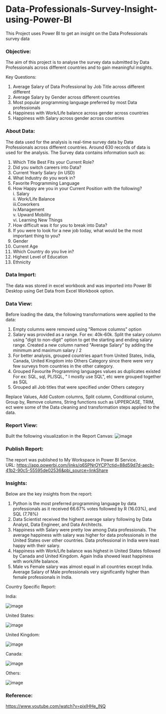 # Data-Professionals-Survey-Insight-using-Power-BI
This Project uses Power BI to get an insight on the Data Professionals survey data

### Objective:
The aim of this project is to analyse the survey data submitted by Data Professionals across different countries and to gain meaningful insights.

Key Questions:
1. Average Salary of Data Professional by Job Title across different different
2. Average Salary by Gender across different countries
3. Most popular programming language preferred by most Data professionals
4. Happiness with Work/Life balance across gender across countries
5. Happiness with Salary across gender across countries

### About Data:
The data used for the analysis is real-time survey data by Data Professionals across different countries. Around 630 records of data is used for the analysis. The Survey data contains information such as: 
 1. Which Title Best Fits your Current Role? <br/>
 2. Did you switch careers into Data? <br/>
 3. Current Yearly Salary (in USD) <br/>
 4. What Industry do you work in? <br/>
 5. Favorite Programming Language <br/>
 6. How Happy are you in your Current Position with the following? <br/>
     i. Salary <br/>
     ii. Work/Life Balance <br/>
     iii.Coworkers <br/>
     iv.Management <br/>
     v. Upward Mobility <br/>
     vi. Learning New Things <br/>
7. How difficult was it for you to break into Data? <br/>
8. If you were to look for a new job today, what would be the most important thing to you? <br/>
9. Gender <br/>
10. Current Age <br/>
11. Which Country do you live in? <br/>
12. Highest Level of Education <br/>
13. Ethnicity <br/>

### Data Import:
The data was stored in excel workbook and was imported into Power BI Desktop using Get Data from Excel Workbook option. 

### Data View:
Before loading the data, the following transformations were applied to the data:
1. Empty columns were removed using "Remove columns" option
2. Salary was provided as a range. For ex: 40k-60k. Split the salary column using "digit to non-digit" option to get the starting and ending salary range. 
Created a new column named "Average Salary" by adding the minimum and maximum salary / 2 
3. For better analysis, grouped countries apart from United States, India, Canada, United Kingdom into Others Category since there were very few surveys from countries in the other category.
4. Grouped Favourite Programming languages values as duplicates existed For ex: SQL, sql, PL/SQL, " I mostly use SQL", etc were grouped together as SQL
5. Grouped all Job titles that were specified under Others category 

Replace Values, Add Custom columns, Split column, Conditional column, Group by, Remove columns, String functions such as UPPERCASE, TRIM, ect were some of the Data cleaning and transformation steps applied to the data.

### Report View:
Built the following visualization in the Report Canvas: 
![image](https://user-images.githubusercontent.com/123318961/215926543-7a8114af-78fe-4a1b-8ce3-b4faf88683df.png)

### Publish Report:
The report was published to My Workspace in Power BI Service. <br/>
URL: https://app.powerbi.com/links/q6SPNrOYCP?ctid=88d59d7d-aecb-41b2-90c5-55595de02536&pbi_source=linkShare

### Insights:
Below are the key insights from the report:
1. Python is the most preferred programming language by data professionals as it received 66.67% votes followed by R (16.03%), and SQL (7.78%)
2. Data Scientist received the highest average salary following by Data Analyst, Data Engineer, and Data Architects.
3. Happiness with Salary were pretty low among Data professionals. The average happiness with salary was higher for data professionals in the United States over other countries. Data professional in India were least happy with their salary.
4. Happiness with Work/Life balance was highest in United States followed by Canada and United Kingdom. Again India showed least happiness with work/life balance.
5. Male vs Female salary was almost equal in all countries except India. Average Salary of Male professionals very significantly higher than female professionals in India.

Country Specific Report:

India:

![image](https://user-images.githubusercontent.com/123318961/215930170-2b3ef217-8903-4d8b-a088-e2d1d2099946.png)

United States:

![image](https://user-images.githubusercontent.com/123318961/215931071-a19b464f-26b7-4884-98b4-e11724eb7fbd.png)

United Kingdom:

![image](https://user-images.githubusercontent.com/123318961/215931164-03af0864-2277-43ca-ad75-ac2889808c2b.png)

Canada:

![image](https://user-images.githubusercontent.com/123318961/215931239-095dce24-1aa3-49e7-8ef0-e83d6e756059.png)

Others:

![image](https://user-images.githubusercontent.com/123318961/215931320-c32742fa-f72f-4d01-9f21-7703cfb1482a.png)


### Reference:
https://www.youtube.com/watch?v=pixlHHe_lNQ
